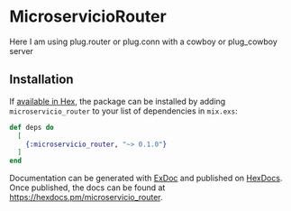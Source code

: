 # MicroservicioRouter

Here I am using plug.router or plug.conn with a cowboy or plug_cowboy server

## Installation

If [available in Hex](https://hex.pm/docs/publish), the package can be installed
by adding `microservicio_router` to your list of dependencies in `mix.exs`:

```elixir
def deps do
  [
    {:microservicio_router, "~> 0.1.0"}
  ]
end
```

Documentation can be generated with [ExDoc](https://github.com/elixir-lang/ex_doc)
and published on [HexDocs](https://hexdocs.pm). Once published, the docs can
be found at <https://hexdocs.pm/microservicio_router>.
